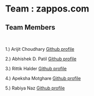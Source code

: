 # Team : zappos.com

<h2>Team Members</h2>
<br/>

1.) Arijit Choudhary [Github profile](https://github.com/arijeet8008)

2.) Abhishek D. Patil [Github profile](https://github.com/abhishek-0713)

3.) Rittik Halder  [Github profile](https://github.com/rittik24)

4.) Apeksha Motghare [Github profile](https://github.com/apeksham6)

5.) Rabiya Naz [Github profile](https://github.com/Rabiyanaz)
